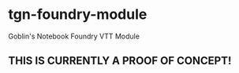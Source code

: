 # tgn-foundry-module
Goblin's Notebook Foundry VTT Module

## THIS IS CURRENTLY A PROOF OF CONCEPT!
